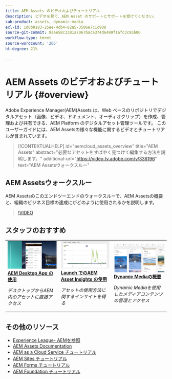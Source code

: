 ```yaml
---
title: AEM Assets のビデオおよびチュートリアル
description: ビデオを見て、AEM Asset のサポートとサポートを受けてください。
sub-product: assets, dynamic-media
exl-id: 1d0b0183-25ee-4cb4-82a5-3506e7c1c908
source-git-commit: 9aae58c3301a7067baca374d6499f1afc3c95b06
workflow-type: tm+mt
source-wordcount: '205'
ht-degree: 21%

---
```


# AEM Assets のビデオおよびチュートリアル {#overview}

Adobe Experience Manager(AEM)Assets は、Web ベースのリポジトリでデジタルアセット（画像、ビデオ、ドキュメント、オーディオクリップ）を作成、管理および共有できる、AEM Platform のデジタルアセット管理ツールです。 このユーザーガイドには、AEM Assetsの様々な機能に関するビデオとチュートリアルが含まれています。

>[!CONTEXTUALHELP]
>id="aemcloud_assets_overview"
>title="AEM Assets"
>abstract="必要なアセットをすばやく見つけて編集する方法を説明します。"
>additional-url="https://video.tv.adobe.com/v/336196" text="AEM Assetsウォークスルー"

## AEM Assetsウォークスルー

AEM Assetsのこのエンドツーエンドのウォークスルーで、AEM Assetsの概要と、組織のビジネス目標の達成にがどのように使用されるかを説明します。

>[!VIDEO](https://video.tv.adobe.com/v/336196/?quality=12&learn=on)

## スタッフのおすすめ

<table>
<td>
   <a href="./creative-workflows/aem-desktop-app.md">
   <img alt="拡張スマートタグ" src="./assets/overview/desktop-app.png" />
   </a>
   <div>
      <a href="./creative-workflows/aem-desktop-app.md">
      <strong>AEM Desktop App の使用</strong>
      </a>
   </div>
   <p>
      <em>デスクトップからAEM内のアセットに直接アクセス</em>
   </p>
</td>
<td>
   <a href="./advanced/asset-insights-launch-tutorial.md">
   <img alt="AEM Assets Insights" src="./assets/overview/asset-insights.png"/>
   </a>
   <div>
      <a href="./advanced/asset-insights-launch-tutorial.md">
      <strong>Launch でのAEM Asset Insights の使用</strong>
      </a>
   </div>
   <p>
      <em>アセットの使用方法に関するインサイトを得る</em>
   <p>
</td>
<td>
   <a href="./dynamic-media/dynamic-media-overview-feature-video-use.md">
   <img alt="Dynamic Mediaの概要" src="./assets/overview/dynamic-media.png" />
   </a>
   <div>
      <a href="./dynamic-media/dynamic-media-overview-feature-video-use.md">
      <strong>Dynamic Mediaの概要</strong>
      </a>
   </div>
   <p>
      <em>Dynamic Mediaを使用したメディアコンテンツの管理とアクセス</em>
   <p>
</td>
</table>

## その他のリソース

* [Experience League- AEMを参照](https://experienceleague.adobe.com/?lang=ja#recommended/solutions/experience-manager)
* [AEM Assets Documentation](https://experienceleague.adobe.com/docs/experience-manager-65/assets/home.html?lang=en)
* [AEM as a Cloud Service チュートリアル](/help/cloud-service/overview.md)
* [AEM Sites チュートリアル](/help/sites/overview.md)
* [AEM Forms チュートリアル](/help/forms/overview.md)
* [AEM Foundation チュートリアル](/help/foundation/overview.md)
